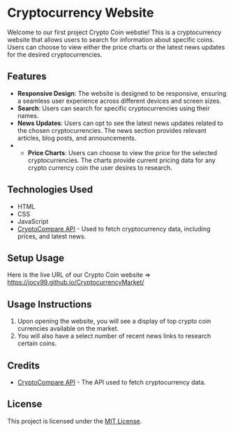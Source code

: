 # Cryptocurrency Website

Welcome to our first project Crypto Coin webstie! This is a cryptocurrency website that allows users to search for information about specific coins. Users can choose to view either the price charts or the latest news updates for the desired cryptocurrencies.

## Features

- **Responsive Design**: The website is designed to be responsive, ensuring a seamless user experience across different devices and screen sizes.
- **Search**: Users can search for specific cryptocurrencies using their names.
- **News Updates**: Users can opt to see the latest news updates related to the chosen cryptocurrencies. The news section provides relevant articles, blog posts, and announcements.
- - **Price Charts**: Users can choose to view the price for the selected cryptocurrencies. The charts provide current pricing data for any crypto currency coin the user desires to research.

## Technologies Used

- HTML
- CSS
- JavaScript
- [CryptoCompare API](https://min-api.cryptocompare.com/data/price?fsym=BTC&tsyms=USD,JPY,EUR) - Used to fetch cryptocurrency data, including prices, and latest news.

## Setup Usage
Here is the live URL of our Crypto Coin website => https://jocy99.github.io/CryptocurrencyMarket/

## Usage Instructions

1. Upon opening the website, you will see a display of top crypto coin currencies available on the market.
2. You will also have a select number of recent news links to research certain coins.
 
## Credits

- [CryptoCompare API]([https://min-api.cryptocompare.com/data/price?fsym=BTC&tsyms=USD,JPY,EUR]) - The API used to fetch cryptocurrency data.


## License

This project is licensed under the [MIT License](LICENSE).
